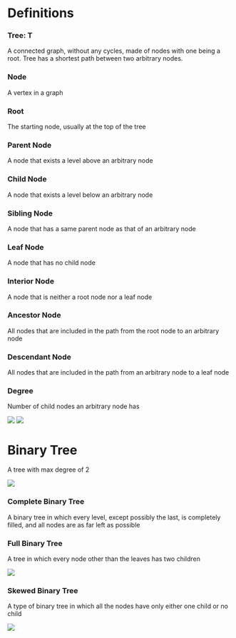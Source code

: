 # Definitions
### Tree: T
A connected graph, without any cycles, made of nodes with one being a root. Tree has a shortest path between two arbitrary nodes.
### Node
A vertex in a graph
### Root
The starting node, usually at the top of the tree
### Parent Node
A node that exists a level above an arbitrary node
### Child Node
A node that exists a level below an arbitrary node
### Sibling Node
A node that has a same parent node as that of an arbitrary node
### Leaf Node
A node that has no child node
### Interior Node
A node that is neither a root node nor a leaf node
### Ancestor Node
All nodes that are included in the path from the root node to an arbitrary node
### Descendant Node
All nodes that are included in the path from an arbitrary node to a leaf node
### Degree
Number of child nodes an arbitrary node has

![](https://github.com/jongwoojeff/DiscreteMathematics/blob/master/images/tree-eg.png)
![](https://github.com/jongwoojeff/DiscreteMathematics/blob/master/images/tree-eg-2.jpeg)

# Binary Tree
A tree with max degree of 2

![](https://github.com/jongwoojeff/DiscreteMathematics/blob/master/images/binary-tree.jpeg)
### Complete Binary Tree
A binary tree in which every level, except possibly the last, is completely filled, and all nodes are as far left as possible 
### Full Binary Tree
A tree in which every node other than the leaves has two children

![](https://github.com/jongwoojeff/DiscreteMathematics/blob/master/images/complete-full-binary-tree.webp)

### Skewed Binary Tree
A type of binary tree in which all the nodes have only either one child or no child

![](https://github.com/jongwoojeff/DiscreteMathematics/blob/master/images/Skewed-Binary-Tree-Example.png)
